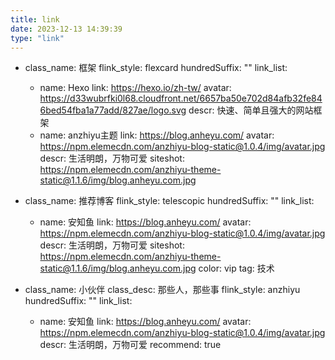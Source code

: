 ```yaml
---
title: link
date: 2023-12-13 14:39:39
type: "link"
---
```


- class_name: 框架
  flink_style: flexcard
  hundredSuffix: ""
  link_list:
    - name: Hexo
      link: https://hexo.io/zh-tw/
      avatar: https://d33wubrfki0l68.cloudfront.net/6657ba50e702d84afb32fe846bed54fba1a77add/827ae/logo.svg
      descr: 快速、简单且强大的网站框架
    - name: anzhiyu主题
      link: https://blog.anheyu.com/
      avatar: https://npm.elemecdn.com/anzhiyu-blog-static@1.0.4/img/avatar.jpg
      descr: 生活明朗，万物可爱
      siteshot: https://npm.elemecdn.com/anzhiyu-theme-static@1.1.6/img/blog.anheyu.com.jpg

- class_name: 推荐博客
  flink_style: telescopic
  hundredSuffix: ""
  link_list:
    - name: 安知鱼
      link: https://blog.anheyu.com/
      avatar: https://npm.elemecdn.com/anzhiyu-blog-static@1.0.4/img/avatar.jpg
      descr: 生活明朗，万物可爱
      siteshot: https://npm.elemecdn.com/anzhiyu-theme-static@1.1.6/img/blog.anheyu.com.jpg
      color: vip
      tag: 技术

- class_name: 小伙伴
  class_desc: 那些人，那些事
  flink_style: anzhiyu
  hundredSuffix: ""
  link_list:
    - name: 安知鱼
      link: https://blog.anheyu.com/
      avatar: https://npm.elemecdn.com/anzhiyu-blog-static@1.0.4/img/avatar.jpg
      descr: 生活明朗，万物可爱
      recommend: true